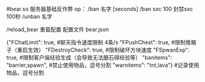 #bear.so
服务器基础反作弊
op：
/ban 名字 [seconds]
/ban sxc 100
封禁sxc 100秒
/unban 名字

/reload_bear 重载配置
配置文件 bear.json

{"FChatLimit": true, #聊天指令速度限制 4条/s
"FPushChest": true,  #限制推箱子（重启生效）
"FDestroyCheck": true,  #限制破坏方块速度
"FSpwanExp": true,  #限制客户端经验生成（会导致无法磨石得经验等）
"banitems": "barrier,spawn", #禁止使用物品，逗号分割
 "warnitems": "tnt,lava"} #记录使用物品，逗号分割

